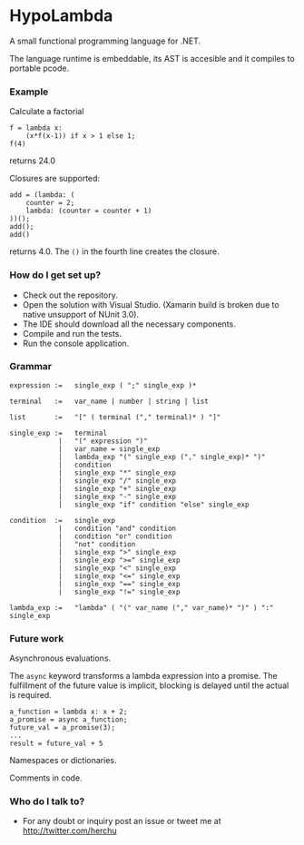 # HypoLambda #

A small functional programming language for .NET.

The language runtime is embeddable, its AST is accesible and it compiles to portable pcode.


### Example ###

Calculate a factorial

    f = lambda x:
        (x*f(x-1)) if x > 1 else 1;
    f(4)

returns 24.0

Closures are supported:

    add = (lambda: (
        counter = 2;
        lambda: (counter = counter + 1)
    ))();
    add();
    add()

returns 4.0. The `()` in the fourth line creates the closure.


### How do I get set up? ###

* Check out the repository.
* Open the solution with Visual Studio. (Xamarin build is broken due to native
unsupport of NUnit 3.0).
* The IDE should download all the necessary components.
* Compile and run the tests.
* Run the console application.


### Grammar ###

    expression :=   single_exp ( ";" single_exp )*

    terminal   :=   var_name | number | string | list

    list       :=   "[" ( terminal ("," terminal)* ) "]"

    single_exp :=   terminal
                |   "(" expression ")"
                |   var_name = single_exp
                |   lambda_exp "(" single_exp ("," single_exp)* ")"
                |   condition
                |   single_exp "*" single_exp
                |   single_exp "/" single_exp
                |   single_exp "+" single_exp
                |   single_exp "-" single_exp
                |   single_exp "if" condition "else" single_exp

    condition  :=   single_exp
                |   condition "and" condition
                |   condition "or" condition
                |   "not" condition
                |   single_exp ">" single_exp
                |   single_exp ">=" single_exp
                |   single_exp "<" single_exp
                |   single_exp "<=" single_exp
                |   single_exp "==" single_exp
                |   single_exp "!=" single_exp

    lambda_exp :=   "lambda" ( "(" var_name ("," var_name)* ")" ) ":" single_exp


### Future work ###

Asynchronous evaluations.

The `async` keyword transforms a lambda expression into a promise.
The fulfillment of the future value is implicit, blocking is
delayed until the actual is required.

    a_function = lambda x: x + 2;
    a_promise = async a_function;
    future_val = a_promise(3);
    ...
    result = future_val + 5

Namespaces or dictionaries.

Comments in code.


### Who do I talk to? ###

* For any doubt or inquiry post an issue or tweet me at http://twitter.com/herchu


